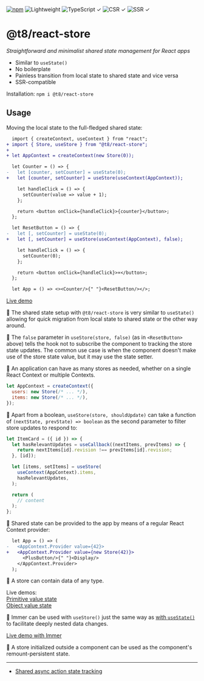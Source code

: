 [![npm](https://flat.badgen.net/npm/v/@t8/react-store?labelColor=345&color=46e)](https://www.npmjs.com/package/@t8/react-store) ![Lightweight](https://flat.badgen.net/bundlephobia/minzip/@t8/react-store/?label=minzip&labelColor=345&color=46e) ![TypeScript ✓](https://flat.badgen.net/badge/TypeScript/✓?labelColor=345&color=345) ![CSR ✓](https://flat.badgen.net/badge/CSR/✓?labelColor=345&color=345) ![SSR ✓](https://flat.badgen.net/badge/SSR/✓?labelColor=345&color=345)

# @t8/react-store

*Straightforward and minimalist shared state management for React apps*

- Similar to `useState()`
- No boilerplate
- Painless transition from local state to shared state and vice versa
- SSR-compatible

Installation: `npm i @t8/react-store`

## Usage

Moving the local state to the full-fledged shared state:

```diff
  import { createContext, useContext } from "react";
+ import { Store, useStore } from "@t8/react-store";
+
+ let AppContext = createContext(new Store(0));

  let Counter = () => {
-   let [counter, setCounter] = useState(0);
+   let [counter, setCounter] = useStore(useContext(AppContext));

    let handleClick = () => {
      setCounter(value => value + 1);
    };

    return <button onClick={handleClick}>{counter}</button>;
  };

  let ResetButton = () => {
-   let [, setCounter] = useState(0);
+   let [, setCounter] = useStore(useContext(AppContext), false);

    let handleClick = () => {
      setCounter(0);
    };

    return <button onClick={handleClick}>×</button>;
  };

  let App = () => <><Counter/>{" "}<ResetButton/></>;
```

[Live demo](https://codesandbox.io/p/sandbox/rtng37?file=%2Fsrc%2FPlusButton.jsx)

🔹 The shared state setup with `@t8/react-store` is very similar to `useState()` allowing for quick migration from local state to shared state or the other way around.

🔹 The `false` parameter in `useStore(store, false)` (as in `<ResetButton>` above) tells the hook not to subscribe the component to tracking the store state updates. The common use case is when the component doesn't make use of the store state value, but it may use the state setter.

🔹 An application can have as many stores as needed, whether on a single React Context or multiple Contexts.

```js
let AppContext = createContext({
  users: new Store(/* ... */),
  items: new Store(/* ... */),
});
```

🔹 Apart from a boolean, `useStore(store, shouldUpdate)` can take a function of `(nextState, prevState) => boolean` as the second parameter to filter store updates to respond to:

```jsx
let ItemCard = ({ id }) => {
  let hasRelevantUpdates = useCallback((nextItems, prevItems) => {
    return nextItems[id].revision !== prevItems[id].revision;
  }, [id]);

  let [items, setItems] = useStore(
    useContext(AppContext).items,
    hasRelevantUpdates,
  );

  return (
    // content
  );
};
```

🔹 Shared state can be provided to the app by means of a regular React Context provider:

```diff
  let App = () => (
-   <AppContext.Provider value={42}>
+   <AppContext.Provider value={new Store(42)}>
      <PlusButton/>{" "}<Display/>
    </AppContext.Provider>
  );
```

🔹 A store can contain data of any type.

Live demos:<br>
[Primitive value state](https://codesandbox.io/p/sandbox/rtng37?file=%2Fsrc%2FPlusButton.jsx)<br>
[Object value state](https://codesandbox.io/p/sandbox/y7wt2j?file=%2Fsrc%2FPlusButton.jsx)

🔹 Immer can be used with `useStore()` just the same way as [with `useState()`](https://immerjs.github.io/immer/example-setstate#usestate--immer) to facilitate deeply nested data changes.

[Live demo with Immer](https://codesandbox.io/p/sandbox/rn4qsr?file=%2Fsrc%2FPlusButton.jsx)

🔹 A store initialized outside a component can be used as the component's remount-persistent state.

---

- [Shared async action state tracking](https://github.com/t8js/react-pending)
